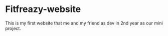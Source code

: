# Fitfreazy-website
This is my first website that me and my friend as dev in 2nd year as our mini project. 

